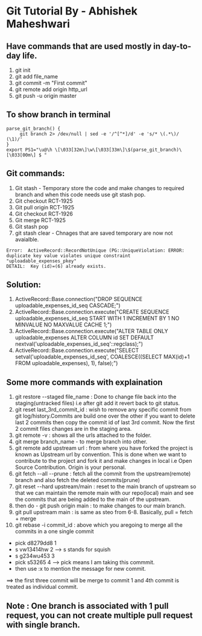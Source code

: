 # Git Tutorial By - Abhishek Maheshwari

## Have commands that are used mostly in day-to-day life.
1. git init 
2. git add file_name
3. git commit -m "First commit"
4. git remote add origin http_url
5. git push -u origin master  
 
## To show branch in terminal
```
parse_git_branch() {
     git branch 2> /dev/null | sed -e '/^[^*]/d' -e 's/* \(.*\)/ (\1)/'
}
export PS1="\u@\h \[\033[32m\]\w\[\033[33m\]\$(parse_git_branch)\[\033[00m\] $ "
```

## Git commands: 
1. Git stash - Temporary store the code and make changes to required branch and when this code needs use git stash pop.
2. Git checkout RCT-1925
3. Git pull origin RCT-1925
4. Git checkout RCT-1926
5. Git merge RCT-1925
6. Git stash pop
7. git stash clear - Chnages that are saved temporary are now not avaialble.

```
Error:  ActiveRecord::RecordNotUnique (PG::UniqueViolation: ERROR:  duplicate key value violates unique constraint "uploadable_expenses_pkey"
DETAIL:  Key (id)=(6) already exists.
```

## Solution:

1. ActiveRecord::Base.connection("DROP SEQUENCE uploadable_expenses_id_seq CASCADE;")
2. ActiveRecord::Base.connection.execute("CREATE SEQUENCE uploadable_expenses_id_seq START WITH 1 INCREMENT BY 1 NO MINVALUE NO MAXVALUE CACHE 1;")
3. ActiveRecord::Base.connection.execute("ALTER TABLE ONLY uploadable_expenses ALTER COLUMN id SET DEFAULT nextval('uploadable_expenses_id_seq'::regclass);")
4. ActiveRecord::Base.connection.execute("SELECT setval('uploadable_expenses_id_seq', COALESCE((SELECT MAX(id)+1 FROM uploadable_expenses), 1), false);")

## Some more commands with explaination
1. git restore --staged file_name : Done to change file back into the staging(untracked files) i.e after git add it revert back to git status.  
2. git reset last_3rd_commit_id : wish to remove any specific commit from git log/history.Commits are build one over the other if you want to delete last 2 commits then copy the commit id of last 3rd commit. Now the first 2 commit files changes are in the staging area.
3. git remote -v : shows all the urls attached to the folder.
4. git merge branch_name - to merge branch into other.
5. git remote add upstream url :  from where you have forked the project is known as Upstream url by convention. This is done when we want to contribute to the project and fork it and make changes in local i.e Open Source Contribution. Origin is your personal.
6. git fetch --all --prune : fetch all the commit from the upstream(remote) branch and also fetch the deleted commits(prune)
7. git reset --hard upstream/main : reset to the main branch of upstream so that we can maintain the remote main with our repo(local) main and see the commits that are being added to the main of the upstream.
8. then do - git push origin main : to make changes to our main branch. 
9. git pull upstream main : is same as steo from 6-8. Basically, pull = fetch + merge
10. git rebase -i commit_id : above which you aregoing to merge all the commits in a one single commit
   - pick d8279dd8 1
   - s vw13414hw 2  --> s stands for squish
   - s g234wu453 3
   - pick s53265 4  --> pick means I am taking this commmit.
   - then use :x to mention the message for new commit. 

   ==> the first three commit will be merge to commit 1 and 4th commit is treated as individual commit.

## Note : One branch is associated with 1 pull request, you can not create multiple pull request with single branch.
